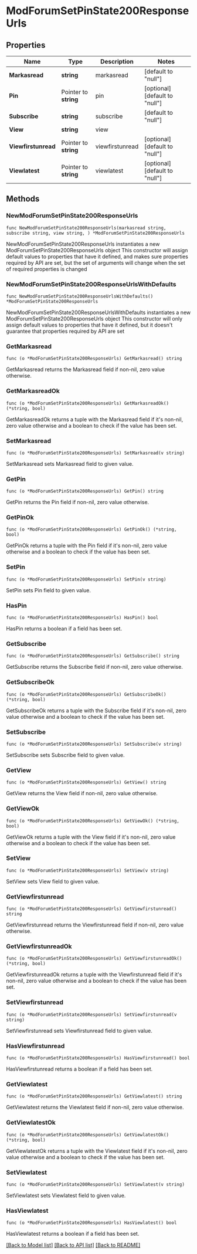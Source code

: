 # ModForumSetPinState200ResponseUrls

## Properties

Name | Type | Description | Notes
------------ | ------------- | ------------- | -------------
**Markasread** | **string** | markasread | [default to "null"]
**Pin** | Pointer to **string** | pin | [optional] [default to "null"]
**Subscribe** | **string** | subscribe | [default to "null"]
**View** | **string** | view | 
**Viewfirstunread** | Pointer to **string** | viewfirstunread | [optional] [default to "null"]
**Viewlatest** | Pointer to **string** | viewlatest | [optional] [default to "null"]

## Methods

### NewModForumSetPinState200ResponseUrls

`func NewModForumSetPinState200ResponseUrls(markasread string, subscribe string, view string, ) *ModForumSetPinState200ResponseUrls`

NewModForumSetPinState200ResponseUrls instantiates a new ModForumSetPinState200ResponseUrls object
This constructor will assign default values to properties that have it defined,
and makes sure properties required by API are set, but the set of arguments
will change when the set of required properties is changed

### NewModForumSetPinState200ResponseUrlsWithDefaults

`func NewModForumSetPinState200ResponseUrlsWithDefaults() *ModForumSetPinState200ResponseUrls`

NewModForumSetPinState200ResponseUrlsWithDefaults instantiates a new ModForumSetPinState200ResponseUrls object
This constructor will only assign default values to properties that have it defined,
but it doesn't guarantee that properties required by API are set

### GetMarkasread

`func (o *ModForumSetPinState200ResponseUrls) GetMarkasread() string`

GetMarkasread returns the Markasread field if non-nil, zero value otherwise.

### GetMarkasreadOk

`func (o *ModForumSetPinState200ResponseUrls) GetMarkasreadOk() (*string, bool)`

GetMarkasreadOk returns a tuple with the Markasread field if it's non-nil, zero value otherwise
and a boolean to check if the value has been set.

### SetMarkasread

`func (o *ModForumSetPinState200ResponseUrls) SetMarkasread(v string)`

SetMarkasread sets Markasread field to given value.


### GetPin

`func (o *ModForumSetPinState200ResponseUrls) GetPin() string`

GetPin returns the Pin field if non-nil, zero value otherwise.

### GetPinOk

`func (o *ModForumSetPinState200ResponseUrls) GetPinOk() (*string, bool)`

GetPinOk returns a tuple with the Pin field if it's non-nil, zero value otherwise
and a boolean to check if the value has been set.

### SetPin

`func (o *ModForumSetPinState200ResponseUrls) SetPin(v string)`

SetPin sets Pin field to given value.

### HasPin

`func (o *ModForumSetPinState200ResponseUrls) HasPin() bool`

HasPin returns a boolean if a field has been set.

### GetSubscribe

`func (o *ModForumSetPinState200ResponseUrls) GetSubscribe() string`

GetSubscribe returns the Subscribe field if non-nil, zero value otherwise.

### GetSubscribeOk

`func (o *ModForumSetPinState200ResponseUrls) GetSubscribeOk() (*string, bool)`

GetSubscribeOk returns a tuple with the Subscribe field if it's non-nil, zero value otherwise
and a boolean to check if the value has been set.

### SetSubscribe

`func (o *ModForumSetPinState200ResponseUrls) SetSubscribe(v string)`

SetSubscribe sets Subscribe field to given value.


### GetView

`func (o *ModForumSetPinState200ResponseUrls) GetView() string`

GetView returns the View field if non-nil, zero value otherwise.

### GetViewOk

`func (o *ModForumSetPinState200ResponseUrls) GetViewOk() (*string, bool)`

GetViewOk returns a tuple with the View field if it's non-nil, zero value otherwise
and a boolean to check if the value has been set.

### SetView

`func (o *ModForumSetPinState200ResponseUrls) SetView(v string)`

SetView sets View field to given value.


### GetViewfirstunread

`func (o *ModForumSetPinState200ResponseUrls) GetViewfirstunread() string`

GetViewfirstunread returns the Viewfirstunread field if non-nil, zero value otherwise.

### GetViewfirstunreadOk

`func (o *ModForumSetPinState200ResponseUrls) GetViewfirstunreadOk() (*string, bool)`

GetViewfirstunreadOk returns a tuple with the Viewfirstunread field if it's non-nil, zero value otherwise
and a boolean to check if the value has been set.

### SetViewfirstunread

`func (o *ModForumSetPinState200ResponseUrls) SetViewfirstunread(v string)`

SetViewfirstunread sets Viewfirstunread field to given value.

### HasViewfirstunread

`func (o *ModForumSetPinState200ResponseUrls) HasViewfirstunread() bool`

HasViewfirstunread returns a boolean if a field has been set.

### GetViewlatest

`func (o *ModForumSetPinState200ResponseUrls) GetViewlatest() string`

GetViewlatest returns the Viewlatest field if non-nil, zero value otherwise.

### GetViewlatestOk

`func (o *ModForumSetPinState200ResponseUrls) GetViewlatestOk() (*string, bool)`

GetViewlatestOk returns a tuple with the Viewlatest field if it's non-nil, zero value otherwise
and a boolean to check if the value has been set.

### SetViewlatest

`func (o *ModForumSetPinState200ResponseUrls) SetViewlatest(v string)`

SetViewlatest sets Viewlatest field to given value.

### HasViewlatest

`func (o *ModForumSetPinState200ResponseUrls) HasViewlatest() bool`

HasViewlatest returns a boolean if a field has been set.


[[Back to Model list]](../README.md#documentation-for-models) [[Back to API list]](../README.md#documentation-for-api-endpoints) [[Back to README]](../README.md)


